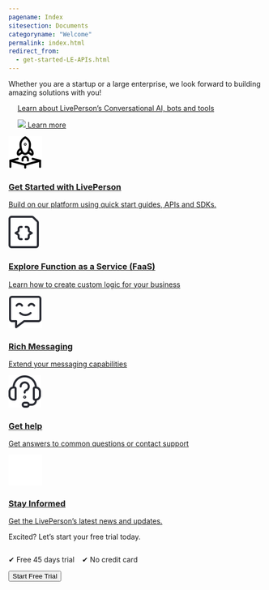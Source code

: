 ```yaml
---
pagename: Index
sitesection: Documents
categoryname: "Welcome"
permalink: index.html
redirect_from:
  - get-started-LE-APIs.html
---
```


<div class="header-label">
Whether you are a startup or a large enterprise, we look forward to building amazing
solutions with you!
</div>

<div class="card-container">
  <div id="success-stories" class="welcome-card">
    <a href="/platform-overview.html">
      <p class="success-stories-header" style="margin-left: 18px !important;">Learn about LivePerson’s Conversational AI, bots and tools </p>
      <p class="free-trial-label" style="margin-left: 18px !important; ">
      <img class="dots-container" src="img/four-dots-white.svg"/>
      Learn more</p>
    </a>
  </div>
    <a class="welcome-card"  href="/first-steps.html">
      <img class="container-image" src="img/ic_get_started.svg"/>
      <h3 class="welcome-title h3">Get Started with LivePerson</h3>
      <p class="welcome-content">Build on our platform using quick start guides, APIs and SDKs. </p>
    </a>
    <a  class="welcome-card"  href="/liveperson-functions-overview.html">
      <img class="container-image" src="img/ic_functions.svg"/>
      <h3 class="welcome-title h3">Explore Function as a Service (FaaS)</h3>
      <p class="welcome-content">Learn how to create custom logic for your business</p>
    </a>
      <a  class="welcome-card"  href="/getting-started-with-rich-messaging-introduction.html">
      <img class="container-image" src="img/ic_richmessaging.svg"/>
      <h3 class="welcome-title h3">Rich Messaging</h3>
      <p class="welcome-content">Extend your messaging capabilities</p>
    </a>
  <a class="welcome-card" target="_blank" href="https://knowledge.liveperson.com/troubleshooting-how-to-contact-support.html">
      <img class="container-image" src="img/ic_support.svg"/>
      <h3 class="welcome-title h3">Get help</h3>
       <p class="welcome-content">Get answers to common questions or contact support</p>
    </a>
    <a  class="welcome-card" target="_blank" href="https://knowledge.liveperson.com/whats-new-latest-whats-new.html">
      <img class="container-image" src="img/ic_news.svg"/>
      <h3 class="welcome-title h3">Stay Informed</h3>
      <p class="welcome-content">Get the LivePerson’s latest news and updates.</p>
    </a>
</div>
<div class="free-trial-container">
<div id="free-trial">
    <div id="free-trial-content-container">
      <p class="free-trial-header">Excited? Let’s start your free trial today.</p>
      <div style="display:flex; gap: 15px">
        <p class="free-trial-label"> &#10004; Free 45 days trial</p>
        <p class="free-trial-label">&#10004; No credit card</p>
      </div>
    </div>
    <div id="free-trial-button-welcome">
      <a target="_blank" href="https://developers.liveperson.com/register.html">
        <button class="create-button">Start Free Trial</button>
      </a>
    </div>
  </div>
</div>
